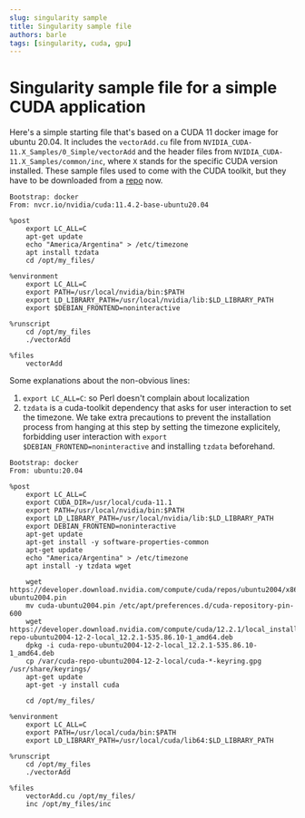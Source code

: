 ```yaml
---
slug: singularity sample
title: Singularity sample file
authors: barle
tags: [singularity, cuda, gpu]
---
```


# Singularity sample file for a simple CUDA application

Here's a simple starting file that's based on a CUDA 11 docker image for ubuntu 20.04.
It includes the `vectorAdd.cu` file from `NVIDIA_CUDA-11.X_Samples/0_Simple/vectorAdd` and the header files from `NVIDIA_CUDA-11.X_Samples/common/inc`, where `X` stands for the specific CUDA version installed. These sample files used to come with the CUDA toolkit, but they have to be downloaded from a [repo](https://github.com/NVIDIA/cuda-samples) now.


```
Bootstrap: docker
From: nvcr.io/nvidia/cuda:11.4.2-base-ubuntu20.04

%post
    export LC_ALL=C
    apt-get update
	echo "America/Argentina" > /etc/timezone
	apt install tzdata
	cd /opt/my_files/
	
%environment
    export LC_ALL=C
    export PATH=/usr/local/nvidia/bin:$PATH
    export LD_LIBRARY_PATH=/usr/local/nvidia/lib:$LD_LIBRARY_PATH
    export $DEBIAN_FRONTEND=noninteractive

%runscript
	cd /opt/my_files
	./vectorAdd

%files
	vectorAdd
```

Some explanations about the non-obvious lines:

1. `export LC_ALL=C`: so Perl doesn't complain about localization
2. `tzdata` is a cuda-toolkit dependency that asks for user interaction to set the timezone. We take extra precautions to prevent the installation process from hanging at this step by setting the timezone explicitely, forbidding user interaction with `export $DEBIAN_FRONTEND=noninteractive` and installing `tzdata` beforehand.

```
Bootstrap: docker
From: ubuntu:20.04

%post
    export LC_ALL=C
	export CUDA_DIR=/usr/local/cuda-11.1
    export PATH=/usr/local/nvidia/bin:$PATH
    export LD_LIBRARY_PATH=/usr/local/nvidia/lib:$LD_LIBRARY_PATH
    export DEBIAN_FRONTEND=noninteractive
    apt-get update
	apt-get install -y software-properties-common 
    apt-get update
	echo "America/Argentina" > /etc/timezone
	apt install -y tzdata wget

	wget https://developer.download.nvidia.com/compute/cuda/repos/ubuntu2004/x86_64/cuda-ubuntu2004.pin
	mv cuda-ubuntu2004.pin /etc/apt/preferences.d/cuda-repository-pin-600
	wget https://developer.download.nvidia.com/compute/cuda/12.2.1/local_installers/cuda-repo-ubuntu2004-12-2-local_12.2.1-535.86.10-1_amd64.deb
	dpkg -i cuda-repo-ubuntu2004-12-2-local_12.2.1-535.86.10-1_amd64.deb
	cp /var/cuda-repo-ubuntu2004-12-2-local/cuda-*-keyring.gpg /usr/share/keyrings/
	apt-get update
	apt-get -y install cuda

	cd /opt/my_files/
	
%environment
    export LC_ALL=C
    export PATH=/usr/local/cuda/bin:$PATH
    export LD_LIBRARY_PATH=/usr/local/cuda/lib64:$LD_LIBRARY_PATH

%runscript
	cd /opt/my_files
	./vectorAdd

%files
	vectorAdd.cu /opt/my_files/
	inc /opt/my_files/inc
```
